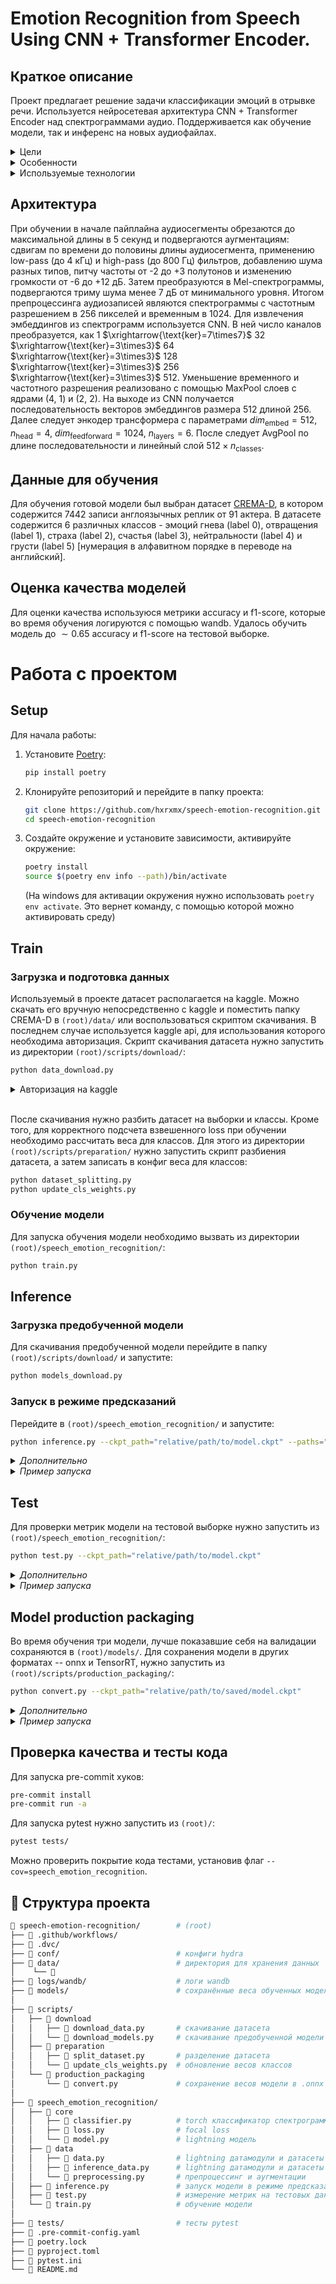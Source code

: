 # Emotion Recognition from Speech Using CNN + Transformer Encoder.

## Краткое описание

Проект предлагает решение задачи классификации эмоций в отрывке речи.
Используется нейросетевая архитектура CNN + Transformer Encoder над
спектрограммами аудио. Поддерживается как обучение модели, так и инференс на
новых аудиофайлах.

<details>
<summary>Цели</summary>

- Реализация архитектуры на основе спектрограмм с использованием сверточных и
  attention-слоёв для решения поставленной задачи.
- Реализация удобного пайплайна для обучения и инференса с использованием
  современных инструментов.

</details>

<details>
<summary>Особенности</summary>

- Предобученные версии модели используются для классификации англоязычных
  отрывков речи.
- Работа с зашумлёнными аудио, использование аугментаций при обучении модели.
- Использование CLI интерфейса для загрузки датасета и начала обучения модели.
- Использование CNN + Transformer Encoder.
- Использование Lightning для реализации модульной читаемой структуры кода.
- Логгирование с помощью wandb.

</details>

<details>
<summary>Используемые технологии</summary>

- Lightning
- Poetry
- Wandb logging
- Hydra config
- Pytest

</details>

## Архитектура

При обучении в начале пайплайна аудиосегменты обрезаются до максимальной длины в
5 секунд и подвергаются аугментациям: сдвигам по времени до половины длины
аудиосегмента, применению low-pass (до 4 кГц) и high-pass (до 800 Гц) фильтров,
добавлению шума разных типов, питчу частоты от -2 до +3 полутонов и изменению
громкости от -6 до +12 дБ. Затем преобразуются в Mel-спектрограммы, подвергаются
триму шума менее 7 дБ от минимального уровня. Итогом препроцессинга аудиозаписей
являются спектрограммы с частотным разрешением в 256 пикселей и временным
в 1024. Для извлечения эмбеддингов из спектрограмм используется CNN. В ней число
каналов преобразуется, как 1 $\xrightarrow{\text{ker}=7\times7}$ 32
$\xrightarrow{\text{ker}=3\times3}$ 64 $\xrightarrow{\text{ker}=3\times3}$ 128
$\xrightarrow{\text{ker}=3\times3}$ 256 $\xrightarrow{\text{ker}=3\times3}$ 512.
Уменьшение временного и частотного разрешения реализовано с помощью MaxPool
слоев с ядрами (4, 1) и (2, 2). На выходе из CNN получается последовательность
векторов эмбеддингов размера 512 длиной 256. Далее следует энкодер трансформера
с параметрами $dim_\text{embed} = 512$, $n_\text{head} = 4$,
$dim_\text{feedforward} = 1024$, $n_\text{layers} = 6$. После следует AvgPool по
длине последовательности и линейный слой $512 \times n_\text{classes}$.

## Данные для обучения

Для обучения готовой модели был выбран датасет
[CREMA-D](https://www.kaggle.com/datasets/ejlok1/cremad), в котором содержится
7442 записи англоязычных реплик от 91 актера. В датасете содержится 6 различных
классов - эмоций гнева (label 0), отвращения (label 1), страха (label 2),
счастья (label 3), нейтральности (label 4) и грусти (label 5) [нумерация в
алфавитном порядке в переводе на английский].

## Оценка качества моделей

Для оценки качества используюся метрики accuracy и f1-score, которые во время
обучения логируются с помощью wandb. Удалось обучить модель до $\sim 0.65$
accuracy и f1-score на тестовой выборке.

# Работа с проектом

## Setup

Для начала работы:

1. Установите [Poetry](https://python-poetry.org/docs/):

   ```bash
   pip install poetry
   ```

2. Клонируйте репозиторий и перейдите в папку проекта:

   ```bash
   git clone https://github.com/hxrxmx/speech-emotion-recognition.git
   cd speech-emotion-recognition
   ```

3. Создайте окружение и установите зависимости, активируйте окружение:

   ```bash
   poetry install
   source $(poetry env info --path)/bin/activate
   ```

   (На windows для активации окружения нужно использовать `poetry env activate`.
   Это вернет команду, с помощью которой можно активировать среду)

## Train

### Загрузка и подготовка данных

Используемый в проекте датасет располагается на kaggle. Можно скачать его
вручную непосредственно с kaggle и поместить папку CREMA-D в `(root)/data/` или
воспользоваться скриптом скачивания. В последнем случае используется kaggle api,
для использования которого необходима авторизация. Скрипт скачивания датасета
нужно запустить из директории `(root)/scripts/download/`:

```bash
python data_download.py
```

<details> <summary>Авторизация на kaggle</summary>
  <blockquote>

Если ранее kaggle api не использовался, зарегестрируйтесь на kaggle, перейдите в
настройки, и выберите "Create New Token". Это запустит скачивание `kaggle.json`
файла, который нужно поместить по пути `~/.kaggle/` (или другому пути, который
указан во всплывающем окне [например, `~/.config/kaggle/`]).

  </blockquote>
</details>
<br>

После скачивания нужно разбить датасет на выборки и классы. Кроме того, для
корректного подсчета взвешенного loss при обучении необходимо рассчитать веса
для классов. Для этого из директории `(root)/scripts/preparation/` нужно
запустить скрипт разбиения датасета, а затем записать в конфиг веса для классов:

```bash
python dataset_splitting.py
python update_cls_weights.py
```

### Обучение модели

Для запуска обучения модели необходимо вызвать из директории
`(root)/speech_emotion_recognition/`:

```bash
python train.py
```

## Inference

### Загрузка предобученной модели

Для скачивания предобученной модели перейдите в папку `(root)/scripts/download/`
и запустите:

```bash
python models_download.py
```

### Запуск в режиме предсказаний

Перейдите в `(root)/speech_emotion_recognition/` и запустите:

```bash
python inference.py --ckpt_path="relative/path/to/model.ckpt" --paths="in quotes relative paths separated by spaces"
```

<details>
  <summary><i>Дополнительно</i></summary>
  <blockquote>

_По умолчанию (при запуске
`python inference.py --paths="path1.wav path2.wav ..."`) используется модель,
указанная в hydra-конфиге (`config.inference.ckpt_path`)._

_Допускается запуск с другим конфигом, для этого нужно указать при запуске
`--config_path="relative/path/to/config/dir"` и `--config_name="config_name"`_

  </blockquote>
</details>

<details>
  <summary><i>Пример запуска</i></summary>

```bash
python inference.py --paths="../data/CREMA-D-split/test/HAP/1004_TIE_HAP_XX.wav ../data/CREMA-D-split/test/DIS/1005_IWL_DIS_XX.wav ../data/CREMA-D-split/test/SAD/1006_DFA_SAD_XX.wav" --ckpt_path="../models/model-epoch=78-val_loss=0.7900-val_acc=0.674.ckpt"
```

</details>

## Test

Для проверки метрик модели на тестовой выборке нужно запустить из
`(root)/speech_emotion_recognition/`:

```bash
python test.py --ckpt_path="relative/path/to/model.ckpt"
```

<details>
  <summary><i>Дополнительно</i></summary>
  <blockquote>

_По умолчанию (при запуске `python test.py"`) используется модель, указанная в
hydra-конфиге (`config.inference.ckpt_path`)._

_Допускается запуск с другим конфигом, для этого нужно указать при запуске
`--config_path="relative/path/to/config/dir"` и `--config_name="config_name"`_

  </blockquote>
</details>

<details>
  <summary><i>Пример запуска</i></summary>

```bash
python test.py --ckpt_path="../models/model-epoch=78-val_loss=0.7900-val_acc=0.674.ckpt"
```

</details>

## Model production packaging

Во время обучения три модели, лучше показавшие себя на валидации сохраняются в
`(root)/models/`. Для сохранения модели в других форматах -- onnx и TensorRT,
нужно запустить из `(root)/scripts/production_packaging/`:

```bash
python convert.py --ckpt_path="relative/path/to/saved/model.ckpt"
```

<details>
  <summary><i>Дополнительно</i></summary>
  <blockquote>

_По умолчанию веса в форматах .onnx и .pth сохраняются в той же директории и с
тем же исенем, что и выбранная модель .ckpt, но допускается сохранение их в
другом месте. Для этого нужно указать
`--onnx_path="relative/path/for/model.onnx"` и
`--trt_path="relative/path/for/model.pth"`_

_Допускается запуск с другим конфигом, для этого нужно указать при запуске
`--config_path="relative/path/to/config/dir"` и `--config_name="config_name"`_

  </blockquote>
</details>

<details>
  <summary><i>Пример запуска</i></summary>

```bash
python convert.py --ckpt_path="../../models/model-epoch=78-val_loss=0.7900-val_acc=0.674.ckpt"
```

</details>

## Проверка качества и тесты кода

Для запуска pre-commit хуков:

```bash
pre-commit install
pre-commit run -a
```

Для запуска pytest нужно запустить из `(root)/`:

```bash
pytest tests/
```

Можно проверить покрытие кода тестами, установив флаг
`--cov=speech_emotion_recognition`.

## 📂 Структура проекта

```bash
📁 speech-emotion-recognition/        # (root)
├── 📁 .github/workflows/
├── 📁 .dvc/
├── 📁 conf/                          # конфиги hydra
├── 📁 data/                          # директория для хранения данных
│    └── 📁
├── 📁 logs/wandb/                    # логи wandb
├── 📁 models/                        # сохранённые веса обученных моделей
│
├── 📁 scripts/
│   ├── 📁 download
│   │   ├── 📄 download_data.py       # скачивание датасета
│   │   └── 📄 download_models.py     # скачивание предобученной модели
│   ├── 📁 preparation
│   │   ├── 📄 split_dataset.py       # разделение датасета
│   │   └── 📄 update_cls_weights.py  # обновление весов классов
│   └── 📁 production_packaging
│       └── 📄 convert.py             # сохранение весов модели в .onnx и .pth
│
├── 📁 speech_emotion_recognition/
│   ├── 📁 core
│   │   ├── 📄 classifier.py          # torch классификатор спектрограмм
│   │   ├── 📄 loss.py                # focal loss
│   │   └── 📄 model.py               # lightning модель
│   ├── 📁 data
│   │   ├── 📄 data.py                # lightning датамодули и датасеты
│   │   ├── 📄 inference_data.py      # lightning датамодули и датасеты для предсказаний
│   │   └── 📄 preprocessing.py       # препроцессинг и аугментации
│   ├── 📄 inference.py               # запуск модели в режиме предсказаний
│   ├── 📄 test.py                    # измерение метрик на тестовых данных
│   └── 📄 train.py                   # обучение модели
│
├── 📁 tests/                         # тесты pytest
├── 📄 .pre-commit-config.yaml
├── 📄 poetry.lock
├── 📄 pyproject.toml
├── 📄 pytest.ini
└── 📄 README.md
```
